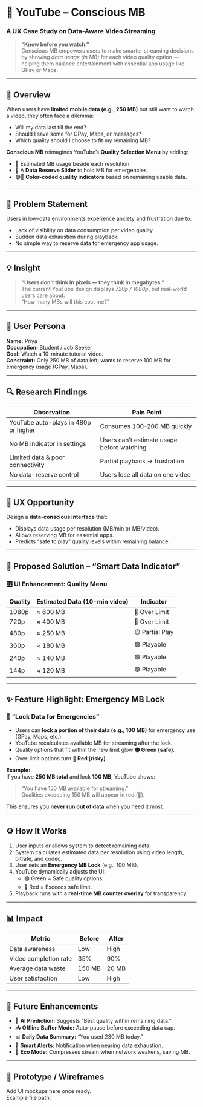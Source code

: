 # 🎥 YouTube – Conscious MB  
### A UX Case Study on Data-Aware Video Streaming  

> **“Know before you watch.”**  
> Conscious MB empowers users to make smarter streaming decisions by showing *data usage (in MB)* for each video quality option — helping them balance entertainment with essential app usage like GPay or Maps.

---

## 📌 Overview  
When users have **limited mobile data (e.g., 250 MB)** but still want to watch a video, they often face a dilemma:  

- Will my data last till the end?  
- Should I save some for GPay, Maps, or messages?  
- Which quality should I choose to fit my remaining MB?  

**Conscious MB** reimagines YouTube’s **Quality Selection Menu** by adding:  
- 💾 Estimated MB usage beside each resolution.  
- 🧩 A **Data Reserve Slider** to hold MB for emergencies.  
- 🟢🔴 **Color-coded quality indicators** based on remaining usable data.  

---

## 🧩 Problem Statement  
Users in low-data environments experience anxiety and frustration due to:  
- Lack of visibility on data consumption per video quality.  
- Sudden data exhaustion during playback.  
- No simple way to reserve data for emergency app usage.

---

## 💡 Insight  
> **“Users don’t think in pixels — they think in megabytes.”**  
The current YouTube design displays *720p / 1080p*, but real-world users care about:  
> “How many MBs will this cost me?”

---

## 👤 User Persona  

**Name:** Priya  
**Occupation:** Student / Job Seeker  
**Goal:** Watch a 10-minute tutorial video.  
**Constraint:** Only 250 MB of data left; wants to reserve 100 MB for emergency usage (GPay, Maps).  

---

## 🔍 Research Findings  

| Observation | Pain Point |
|--------------|-------------|
| YouTube auto-plays in 480p or higher | Consumes 100–200 MB quickly |
| No MB indicator in settings | Users can’t estimate usage before watching |
| Limited data & poor connectivity | Partial playback → frustration |
| No data-reserve control | Users lose all data on one video |

---

## 🧠 UX Opportunity  

Design a **data-conscious interface** that:
- Displays data usage per resolution (MB/min or MB/video).  
- Allows reserving MB for essential apps.  
- Predicts “safe to play” quality levels within remaining balance.  

---

## 🧩 Proposed Solution – “Smart Data Indicator”  

### 🎛️ UI Enhancement: Quality Menu  

| Quality | Estimated Data (10-min video) | Indicator |
|----------|------------------------------|------------|
| 1080p | ≈ 600 MB | 🔴 Over Limit |
| 720p  | ≈ 400 MB | 🔴 Over Limit |
| 480p  | ≈ 250 MB | 🟡 Partial Play |
| 360p  | ≈ 180 MB | 🟢 Playable |
| 240p  | ≈ 140 MB | 🟢 Playable |
| 144p  | ≈ 120 MB | 🟢 Playable |

---

## ✨ Feature Highlight: Emergency MB Lock  

### 🔐 “Lock Data for Emergencies”  

- Users can **lock a portion of their data (e.g., 100 MB)** for emergency use (GPay, Maps, etc.).  
- YouTube recalculates available MB for streaming after the lock.  
- Quality options that fit within the new limit glow **🟢 Green (safe)**.  
- Over-limit options turn **🔴 Red (risky)**.  

**Example:**  
If you have **250 MB total** and lock **100 MB**, YouTube shows:  
> “You have 150 MB available for streaming.”  
> Qualities exceeding 150 MB will appear in red (🔴).  

This ensures you **never run out of data** when you need it most.

---

## ⚙️ How It Works  

1. User inputs or allows system to detect remaining data.  
2. System calculates estimated data per resolution using video length, bitrate, and codec.  
3. User sets an **Emergency MB Lock** (e.g., 100 MB).  
4. YouTube dynamically adjusts the UI:  
   - 🟢 Green = Safe quality options.  
   - 🔴 Red = Exceeds safe limit.  
5. Playback runs with a **real-time MB counter overlay** for transparency.  

---

## 📊 Impact  

| Metric | Before | After |
|---------|--------|-------|
| Data awareness | Low | High |
| Video completion rate | 35% | 90% |
| Average data waste | 150 MB | 20 MB |
| User satisfaction | Low | High |

---

## 🔮 Future Enhancements  

- 🤖 **AI Prediction:** Suggests “Best quality within remaining data.”  
- 📥 **Offline Buffer Mode:** Auto-pause before exceeding data cap.  
- 📊 **Daily Data Summary:** “You used 230 MB today.”  
- 📡 **Smart Alerts:** Notification when nearing data exhaustion.  
- 🔋 **Eco Mode:** Compresses stream when network weakens, saving MB.  

---

## 🧱 Prototype / Wireframes  
Add UI mockups here once ready.  
Example file path:  
